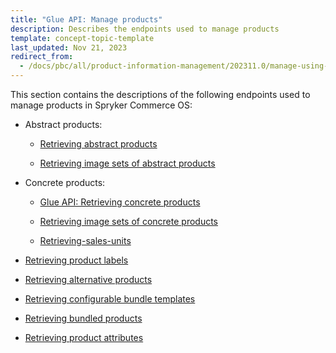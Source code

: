 ```yaml
---
title: "Glue API: Manage products"
description: Describes the endpoints used to manage products
template: concept-topic-template
last_updated: Nov 21, 2023
redirect_from:
  - /docs/pbc/all/product-information-management/202311.0/manage-using-glue-api/glue-api-manage-products.html
---
```


This section contains the descriptions of the following endpoints used to manage products in Spryker Commerce OS:  
* Abstract products:

  * [Retrieving abstract products](/docs/pbc/all/product-information-management/{{page.version}}/base-shop/manage-using-glue-api/abstract-products/glue-api-retrieve-abstract-products.html)

  * [Retrieving image sets of abstract products](/docs/pbc/all/product-information-management/{{page.version}}/base-shop/manage-using-glue-api/abstract-products/glue-api-retrieve-image-sets-of-abstract-products.html)

* Concrete products:

  * [Glue API: Retrieving concrete products](/docs/pbc/all/product-information-management/{{page.version}}/base-shop/manage-using-glue-api/concrete-products/glue-api-retrieve-concrete-products.html)

  * [Retrieving image sets of concrete products](/docs/scos/dev/glue-api-guides/{{page.version}}/managing-products/concrete-products/retrieving-image-sets-of-concrete-products.html)

  * [Retrieving-sales-units](/docs/scos/dev/glue-api-guides/{{page.version}}/managing-products/concrete-products/retrieving-sales-units.html)


* [Retrieving product labels](/docs/pbc/all/product-information-management/{{page.version}}/base-shop/manage-using-glue-api/glue-api-retrieve-product-labels.html)

* [Retrieving alternative products](/docs/pbc/all/product-information-management/{{page.version}}/base-shop/manage-using-glue-api/glue-api-retrieve-alternative-products.html)
* [Retrieving configurable bundle templates](/docs/pbc/all/product-information-management/{{page.version}}/base-shop/manage-using-glue-api/glue-api-retrieve-configurable-bundle-templates.html)
* [Retrieving bundled products](/docs/scos/dev/glue-api-guides/{{page.version}}/managing-products/retrieving-bundled-products.html)
* [Retrieving product attributes](/docs/scos/dev/glue-api-guides/{{page.version}}/managing-products/retrieving-product-attributes.html)
